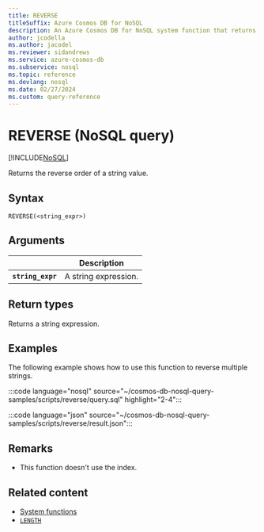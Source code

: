 ```yaml
---
title: REVERSE
titleSuffix: Azure Cosmos DB for NoSQL
description: An Azure Cosmos DB for NoSQL system function that returns a reversed string.
author: jcodella
ms.author: jacodel
ms.reviewer: sidandrews
ms.service: azure-cosmos-db
ms.subservice: nosql
ms.topic: reference
ms.devlang: nosql
ms.date: 02/27/2024
ms.custom: query-reference
---
```


# REVERSE (NoSQL query)

[!INCLUDE[NoSQL](../../includes/appliesto-nosql.md)]

Returns the reverse order of a string value.  

## Syntax

```nosql
REVERSE(<string_expr>)  
```

## Arguments

| | Description |
| --- | --- |
| **`string_expr`** | A string expression. |

## Return types

Returns a string expression.  

## Examples

The following example shows how to use this function to reverse multiple strings.

:::code language="nosql" source="~/cosmos-db-nosql-query-samples/scripts/reverse/query.sql" highlight="2-4":::

:::code language="json" source="~/cosmos-db-nosql-query-samples/scripts/reverse/result.json":::

## Remarks

- This function doesn't use the index.

## Related content

- [System functions](system-functions.yml)
- [`LENGTH`](length.md)
